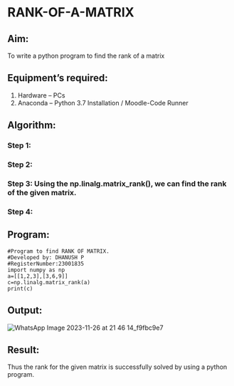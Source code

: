 # RANK-OF-A-MATRIX
## Aim:
To write a python program to find the rank of a matrix
## Equipment’s required:
1. 	Hardware – PCs
2. 	Anaconda – Python 3.7 Installation / Moodle-Code Runner
## Algorithm:
### Step 1: 
### Step 2: 
### Step 3: Using the np.linalg.matrix_rank(), we can find the rank of the given matrix.
### Step 4: 
## Program:
```
#Program to find RANK OF MATRIX.
#Developed by: DHANUSH P
#RegisterNumber:23001835
import numpy as np
a=[[1,2,3],[3,6,9]]
c=np.linalg.matrix_rank(a)
print(c)
```
## Output:
![WhatsApp Image 2023-11-26 at 21 46 14_f9fbc9e7](https://github.com/Dhanush0143/RANK-OF-A-MATRIX/assets/139841924/11d4056b-0b22-40f4-b588-4e9ba4e2141d)

## Result:
Thus the rank for the given matrix is successfully solved by  using a python program.

